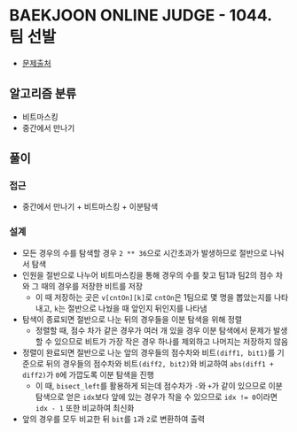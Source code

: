 # BAEKJOON ONLINE JUDGE - 1044. 팀 선발

- [문제출처](https://www.acmicpc.net/problem/1044 '1044. 팀 선발')

## 알고리즘 분류

- 비트마스킹
- 중간에서 만나기

## 풀이

### 접근

- 중간에서 만나기 + 비트마스킹 + 이분탐색

### 설계

- 모든 경우의 수를 탐색할 경우 `2 ** 36`으로 시간초과가 발생하므로 절반으로 나눠서 탐색
- 인원을 절반으로 나누어 비트마스킹을 통해 경우의 수를 찾고 팀1과 팀2의 점수 차와 그 때의 경우를 저장한 비트를 저장
  - 이 때 저장하는 곳은 `v[cntOn][k]`로 `cntOn`은 1팀으로 몇 명을 뽑았는지를 나타내고, `k`는 절반으로 나눴을 때 앞인지 뒤인지를 나타냄
- 탐색이 종료되면 절반으로 나눈 뒤의 경우들을 이분 탐색을 위해 정렬
  - 정렬할 때, 점수 차가 같은 경우가 여러 개 있을 경우 이분 탐색에서 문제가 발생할 수 있으므로 비트가 가장 작은 경우 하나를 제외하고 나머지는 저장하지 않음
- 정렬이 완료되면 절반으로 나눈 앞의 경우들의 점수차와 비트`(diff1, bit1)`를 기준으로 뒤의 경우들의 점수차와 비트`(diff2, bit2)`와 비교하여 `abs(diff1 + diff2)`가 `0`에 가깝도록 이분 탐색을 진행
  - 이 때, `bisect_left`를 활용하게 되는데 점수차가 `-`와 `+`가 같이 있으므로 이분 탐색으로 얻은 `idx`보다 앞에 있는 경우가 작을 수 있으므로 `idx != 0`이라면 `idx - 1` 또한 비교하여 최신화
- 앞의 경우를 모두 비교한 뒤 `bit`를 `1`과 `2`로 변환하여 출력
